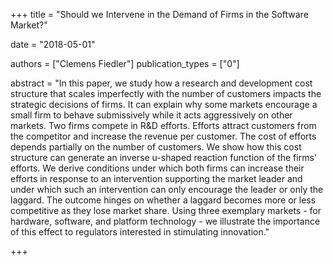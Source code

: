 +++
title = "Should we Intervene in the Demand of Firms in the Software Market?"

date = "2018-05-01"

authors = ["Clemens Fiedler"]
publication_types = ["0"]

abstract = "In this paper, we study how a research and development cost structure that scales imperfectly with the number of customers impacts the strategic decisions of firms. It can explain why some markets encourage a small firm to behave submissively while it acts aggressively on other markets. Two firms compete in R&D efforts. Efforts attract customers from the competitor and increase the revenue per customer. The cost of efforts depends partially on the number of customers. We show how this cost structure can generate an inverse u-shaped reaction function of the firms' efforts. We derive conditions under which both firms can increase their efforts in response to an intervention supporting the market leader and under which such an intervention can only encourage the leader or only the laggard. The outcome hinges on whether a laggard becomes more or less competitive as they lose market share. Using three exemplary markets - for hardware, software, and platform technology - we illustrate the importance of this effect to regulators interested in stimulating innovation."

+++
